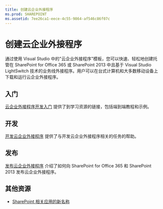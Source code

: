 ```yaml
---
title: 创建云企业外接程序
ms.prod: SHAREPOINT
ms.assetid: 7ee26ca1-eece-4c55-9864-af546c86f07c
---
```



# 创建云企业外接程序
通过使用 Visual Studio 中的"云企业外接程序"模板，您可以快速、轻松地创建托管在 SharePoint for Office 365 或 SharePoint 2013 中且基于 Visual Studio LightSwitch 技术的业务线外接程序。用户可以在台式计算机和大多数移动设备上下载和运行云企业外接程序。
## 入门

 [云企业外接程序开发入门](get-started-developing-cloud-business-add-ins.md) 提供了到学习资源的链接，包括端到端教程和示例。




## 开发

 [开发云企业外接程序](develop-cloud-business-add-ins.md) 提供了与开发云企业外接程序相关的任务的帮助。




## 发布

 [发布云企业外接程序](publish-cloud-business-add-ins.md) 介绍了如何向 SharePoint for Office 365 和 SharePoint 2013 发布云企业外接程序。




## 其他资源
<a name="bk_addresources"> </a>


-  [SharePoint 相关应用的新名称](new-name-for-apps-for-sharepoint.md)



